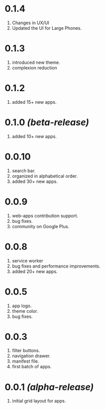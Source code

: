 # 0.1.4
1. Changes in UX/UI
2. Updated the UI for Large Phones.


# 0.1.3
1. introduced new theme.
2. complexion reduction

# 0.1.2
1. added 15+ new apps.

# 0.1.0 *(beta-release)*
1. added 10+ new apps.

# 0.0.10
1. search bar.
2. organized in alphabetical order.
3. added 30+ new apps.

# 0.0.9
1. web-apps contribution support.
2. bug fixes.
3. community on Google Plus.

# 0.0.8
1. service worker
2. bug fixes and performance improvements.
3. added 20+ new apps.

# 0.0.5
1. app logo.
2. theme color.
3. bug fixes.

# 0.0.3
1. filter buttons.
2. navigation drawer.
3. manifest file.
4. first batch of apps.

# 0.0.1 *(alpha-release)*
1. initial grid layout for apps.
